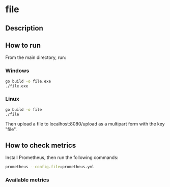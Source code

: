 # file

## Description

## How to run
From the main directory, run:
### Windows
```bash
go build -o file.exe
./file.exe
```

### Linux
```bash
go build -o file
./file
```

Then upload a file to localhost:8080/upload as a multipart form with the key "file".

## How to check metrics
Install Prometheus, then run the following commands:
```bash
prometheus --config.file=prometheus.yml
```

### Available metrics
